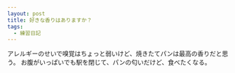 ```yaml
---
layout: post
title: 好きな香りはありますか？
tags:
  - 練習日記
---
```


アレルギーのせいで嗅覚はちょっと弱いけど、焼きたてパンは最高の香りだと思う。
お腹がいっぱいでも駅を閉じて、パンの匂いだけど、食べたくなる。